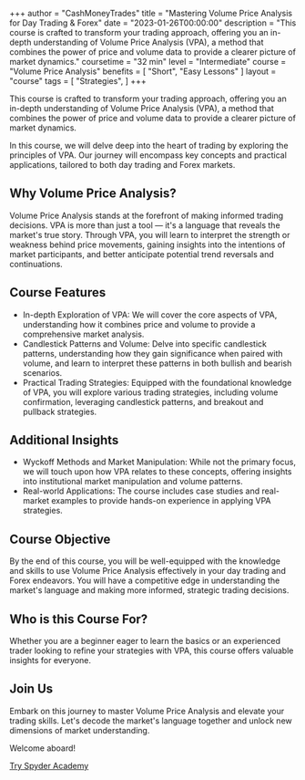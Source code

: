 +++
author = "CashMoneyTrades"
title = "Mastering Volume Price Analysis for Day Trading & Forex"
date = "2023-01-26T00:00:00"
description = "This course is crafted to transform your trading approach, offering you an in-depth understanding of Volume Price Analysis (VPA), a method that combines the power of price and volume data to provide a clearer picture of market dynamics."
coursetime = "32 min"
level = "Intermediate"
course = "Volume Price Analysis"
benefits = [
    "Short",
    "Easy Lessons"
]
layout = "course"
tags = [
    "Strategies",
]
+++

This course is crafted to transform your trading approach, offering you an in-depth understanding of Volume Price Analysis (VPA), a method that combines the power of price and volume data to provide a clearer picture of market dynamics.

In this course, we will delve deep into the heart of trading by exploring the principles of VPA. Our journey will encompass key concepts and practical applications, tailored to both day trading and Forex markets.

## Why Volume Price Analysis?

Volume Price Analysis stands at the forefront of making informed trading decisions. VPA is more than just a tool — it's a language that reveals the market's true story. Through VPA, you will learn to interpret the strength or weakness behind price movements, gaining insights into the intentions of market participants, and better anticipate potential trend reversals and continuations.

## Course Features

- In-depth Exploration of VPA: We will cover the core aspects of VPA, understanding how it combines price and volume to provide a comprehensive market analysis.
- Candlestick Patterns and Volume: Delve into specific candlestick patterns, understanding how they gain significance when paired with volume, and learn to interpret these patterns in both bullish and bearish scenarios.
- Practical Trading Strategies: Equipped with the foundational knowledge of VPA, you will explore various trading strategies, including volume confirmation, leveraging candlestick patterns, and breakout and pullback strategies.

## Additional Insights

- Wyckoff Methods and Market Manipulation: While not the primary focus, we will touch upon how VPA relates to these concepts, offering insights into institutional market manipulation and volume patterns.
- Real-world Applications: The course includes case studies and real-market examples to provide hands-on experience in applying VPA strategies.

## Course Objective

By the end of this course, you will be well-equipped with the knowledge and skills to use Volume Price Analysis effectively in your day trading and Forex endeavors. You will have a competitive edge in understanding the market's language and making more informed, strategic trading decisions.

## Who is this Course For?

Whether you are a beginner eager to learn the basics or an experienced trader looking to refine your strategies with VPA, this course offers valuable insights for everyone.

## Join Us

Embark on this journey to master Volume Price Analysis and elevate your trading skills. Let's decode the market's language together and unlock new dimensions of market understanding. 

Welcome aboard!

<a class="btn btn-lg btn-block btn-primary" style="border-radius: 0.5em"  href="https://whop.com/spyder-academy/?d2c=true&directPlanId=plan_2qHRKoIbGU6NN&pass=prod_45GZIGs1lRCGs&a=spyderacademy" >Try Spyder Academy</a>

